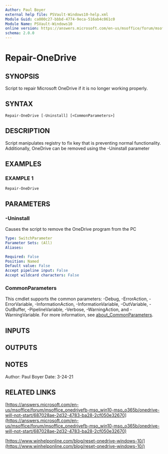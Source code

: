 ```yaml
---
Author: Paul Boyer
external help file: PSVault-Windows10-help.xml
Module Guid: ca000c27-bbbd-4774-9eca-516ab4c061c0
Module Name: PSVault-Windows10
online version: https://answers.microsoft.com/en-us/msoffice/forum/msoffice_onedrivefb-mso_win10-mso_o365b/onedrive-will-not-start/687028ae-2d32-4783-ba28-2cf050e32670
schema: 2.0.0
---
```


# Repair-OneDrive

## SYNOPSIS
Script to repair Microsoft OneDrive if it is no longer working properly.

## SYNTAX

```
Repair-OneDrive [-Uninstall] [<CommonParameters>]
```

## DESCRIPTION
Script manipulates registry to fix key that is preventing normal functionality.
Additionally, OneDrive can be removed using the -Uninstall parameter

## EXAMPLES

### EXAMPLE 1
```
Repair-OneDrive
```

## PARAMETERS

### -Uninstall
Causes the script to remove the OneDrive program from the PC

```yaml
Type: SwitchParameter
Parameter Sets: (All)
Aliases:

Required: False
Position: Named
Default value: False
Accept pipeline input: False
Accept wildcard characters: False
```

### CommonParameters
This cmdlet supports the common parameters: -Debug, -ErrorAction, -ErrorVariable, -InformationAction, -InformationVariable, -OutVariable, -OutBuffer, -PipelineVariable, -Verbose, -WarningAction, and -WarningVariable. For more information, see [about_CommonParameters](http://go.microsoft.com/fwlink/?LinkID=113216).

## INPUTS

## OUTPUTS

## NOTES
Author: Paul Boyer
Date: 3-24-21

## RELATED LINKS

[https://answers.microsoft.com/en-us/msoffice/forum/msoffice_onedrivefb-mso_win10-mso_o365b/onedrive-will-not-start/687028ae-2d32-4783-ba28-2cf050e32670](https://answers.microsoft.com/en-us/msoffice/forum/msoffice_onedrivefb-mso_win10-mso_o365b/onedrive-will-not-start/687028ae-2d32-4783-ba28-2cf050e32670)

[https://www.winhelponline.com/blog/reset-onedrive-windows-10/](https://www.winhelponline.com/blog/reset-onedrive-windows-10/)


